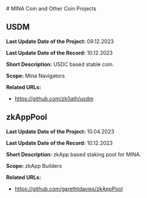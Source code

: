 # MINA Coin and Other Coin Projects

## USDM

**Last Update Date of the Project:** 09.12.2023

**Last Update Date of the Record:** 10.12.2023

**Short Description:** USDC based stable coin.

**Scope:** Mina Navigators

**Related URLs:** 

- https://github.com/zk0ath/usdm

## zkAppPool 

**Last Update Date of the Project:** 10.04.2023

**Last Update Date of the Record:** 10.12.2023

**Short Description:** zkApp based staking pool for MINA.

**Scope:** zkApp Builders

**Related URLs:** 

- https://github.com/garethtdavies/zkAppPool